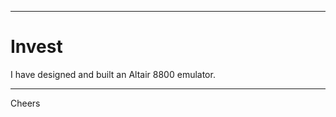 --------------------------------------------------------------------------------
# Invest
  
I have designed and built an Altair 8800 emulator.

  
--------------------------------------------------------------------------------
Cheers